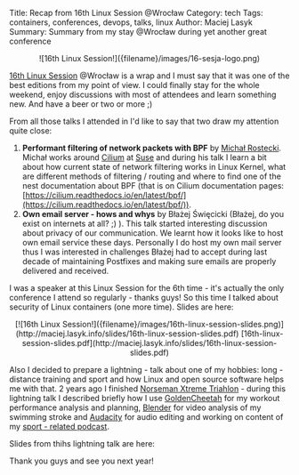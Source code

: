 Title: Recap from 16th Linux Session @Wrocław
Category: tech
Tags: containers, conferences, devops, talks, linux
Author: Maciej Lasyk
Summary: Summary from my stay @Wrocław during yet another great conference

<center>![16th Linux Session!]({filename}/images/16-sesja-logo.png)</center>

[16th Linux Session](https://sesja.linuksowa.pl) @Wrocław is a wrap and I must say that it was one of the best editions
from my point of view. I could finally stay for the whole weekend, enjoy discussions with most of attendees and learn
something new. And have a beer or two or more ;)

From all those talks I attended in I'd like to say that two draw my attention quite close:

1. **Performant filtering of network packets with BPF** by [Michał Rostecki](https://twitter.com/mrostecki?lang=en).
   Michał works around [Cilium](https://cilium.io/) at [Suse](https://www.suse.com/) and during his talk I learn a bit
   about how current state of network filtering works in Linux Kernel, what are different methods of filtering / routing
   and where to find one of the nest documentation about BPF (that is on Cilium documentation pages: [https://cilium.readthedocs.io/en/latest/bpf/](https://cilium.readthedocs.io/en/latest/bpf/)).
1. **Own email server - hows and whys** by Błażej Święcicki (Błażej, do you exist on internets at all? ;) ). This talk
   started interesting discussion about privacy of our communication. We learnt how it looks like to host own email 
   service these days. Personally I do host my own mail server thus I was interested in challenges Błażej had to accept 
   during last decade of maintaining Postfixes and making sure emails are properly delivered and received.
   
I was a speaker at this Linux Session for the 6th time - it's actually the only conference I attend so regularly -
thanks guys! So this time I talked about security of Linux containers (one more time). Slides are here:

<center>[![16th Linux Session!]({filename}/images/16th-linux-session-slides.png)](http://maciej.lasyk.info/slides/16th-linux-session-slides.pdf)
[16th-linux-session-slides.pdf](http://maciej.lasyk.info/slides/16th-linux-session-slides.pdf)
</center>

Also I decided to prepare a lightning - talk about one of my hobbies: long - distance training and sport and how Linux
and open source software helps me with that. 2 years ago I finished [Norseman Xtreme Triahlon](https://nxtri.com/) - 
during this lightning talk I described briefly how I use [GoldenCheetah](https://www.goldencheetah.org) for my workout 
performance analysis and planning, [Blender](https://www.blender.org/) for video analysis of my swimming stroke and 
[Audacity](https://www.audacityteam.org/) for audio editing and working on content of my 
[sport - related podcast](https://dlugodystansowy.pl).

Slides from thihs lightning talk are here: 

Thank you guys and see you next year!